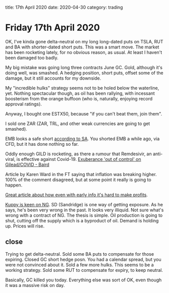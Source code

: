 title: 17th April 2020
date: 2020-04-30
category: trading

# Friday 17th April 2020

OK, I've kinda gone delta-neutral on my long long-dated puts on TSLA, RUT and BA with shorter-dated short puts. This was a smart move. The market has been rocketing lately, for no obvious reason, as usual. At least I haven't been damaged too badly.

My big mistake was going long three contracts June GC. Gold, although it's doing well, was smashed. A hedging position, short puts, offset some of the damage, but it still accounts for my downside.

My "incredible hulks" strategy seems not to be holed below the waterline, yet. Nothing spectacular though, as oil has been rallying, with incessant boosterism from the orange buffoon \(who is, naturally, enjoying record approval ratings\).

Anyway, I bought one ESTX50, because "if you can't beat them, join them".

I sold one ZAR \(ZAR, TRL, and other weak currencies are going to get smashed\).

EMB looks a safe short [according to SA](https://seekingalpha.com/article/4338000-emb-emerging-market-junk-bonds-sow-seeds-of-next-financial-crisis?utm_medium=email&utm_source=seeking_alpha&mail_subject=wingcapital-investments-emb-emerging-market-junk-bonds-could-sow-the-seeds-of-the-next-financial-crisis&utm_campaign=rta-author-article&utm_content=link-0). You shorted EMB a while ago, via CFD, but it has done nothing so far.

Oddly enough GILD is rocketing, as there a rumour that Remdesivir, an anti-viral, is effective against Covid-19. [Exuberance 'out of control' on Gilead/COVID - Baird](https://seekingalpha.com/news/3561615-exuberance-out-of-control-on-gilead-covid-baird%20)

Article by Karen Ward in the FT saying that inflation was breaking higher. 100% of the comment disagreed, but at some point it really is going to happen.

[Great article about how even with early info it's hard to make profits](https://kedrosky.org/sendy/w/VLL9wpuednEnztnIzqj9kw/EIcX0BqqvQK8qooT55g892jA/JnPAwW2lOtN892JYgO2LUSEg).

[Kuppy is keen on NG](https://adventuresincapitalism.com/2020/04/13/cookin-with-gas/). SD \(Sandridge\) is one way of getting exposure. As he says, he's been very wrong in the past. It looks very illiquid. Not sure what's wrong with a contract of NG. The thesis is simple. Oil production is going to shut, cutting off the supply which is a byproduct of oil. Demand is holding up. Prices will rise.

## close

Trying to get delta-neutral. Sold some BA puts to compensate for those expiring. Closed GC short hedge posn. You had a calendar spread, but you were not convinced about it. Sold a few more hulks. This seems to be a working strategy. Sold some RUT to compensate for expiry, to keep neutral.

Basically, GC killed you today. Everything else was sort of OK, even though it was a massive risk on day.

